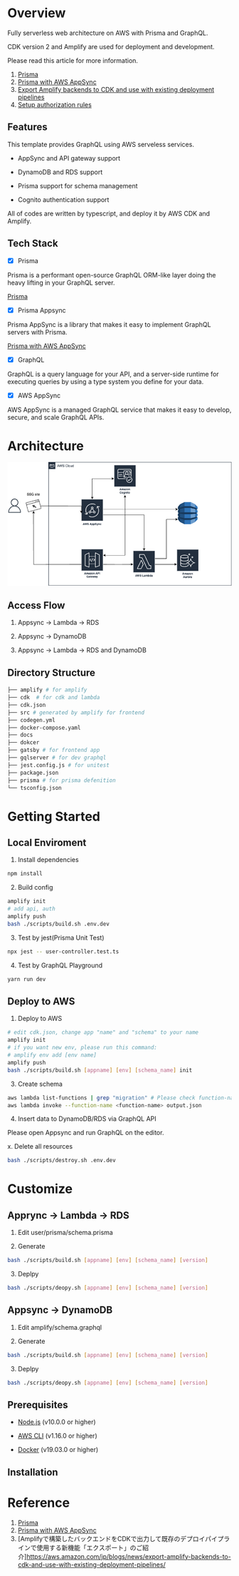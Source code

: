 # Overview

Fully serverless web architecture on AWS with Prisma and GraphQL.

CDK version 2 and Amplify are used for deployment and development.

Please read this article for more information.

1. [Prisma](https://www.prisma.io/)
2. [Prisma with AWS AppSync](https://github.com/maoosi/prisma-appsync)
3. [Export Amplify backends to CDK and use with existing deployment pipelines](https://aws.amazon.com/jp/blogs/mobile/export-amplify-backends-to-cdk-and-use-with-existing-deployment-pipelines/)
4. [Setup authorization rules](https://docs.amplify.aws/cli-legacy/graphql-transformer/auth/)

## Features

This template provides GraphQL using AWS serveless services.

- AppSync and API gateway support

- DynamoDB and RDS support

- Prisma support for schema management

- Cognito authentication support

All of codes are written by typescript, and deploy it by AWS CDK and Amplify.

## Tech Stack

- [x] Prisma

Prisma is a performant open-source GraphQL ORM-like layer doing the heavy lifting in your GraphQL server.

[Prisma](https://www.prisma.io/)


- [x] Prisma Appsync

Prisma AppSync is a library that makes it easy to implement GraphQL servers with Prisma.

[Prisma with AWS AppSync](https://github.com/maoosi/prisma-appsync)

- [x] GraphQL

GraphQL is a query language for your API, and a server-side runtime for executing queries by using a type system you define for your data.

- [x] AWS AppSync

AWS AppSync is a managed GraphQL service that makes it easy to develop, secure, and scale GraphQL APIs.

# Architecture

![Architecture](./docs/arch.png)

## Access Flow

1. Appsync -> Lambda -> RDS

2. Appsync -> DynamoDB

3. Appsync -> Lambda -> RDS and DynamoDB

## Directory Structure

```bash
├── amplify # for amplify
├── cdk  # for cdk and lambda
├── cdk.json
├── src # generated by amplify for frontend
├── codegen.yml
├── docker-compose.yaml
├── docs
├── dokcer
├── gatsby # for frontend app
├── gqlserver # for dev graphql
├── jest.config.js # for unitest
├── package.json 
├── prisma # for prisma defenition
└── tsconfig.json
```

# Getting Started

## Local Enviroment

1. Install dependencies

```bash
npm install
```

2. Build config

```bash
amplify init
# add api, auth
amplify push
bash ./scripts/build.sh .env.dev
```

3. Test by jest(Prisma Unit Test)

```bash
npx jest -- user-controller.test.ts
```

4. Test by GraphQL Playground

```bash
yarn run dev
```

## Deploy to AWS

1. Deploy to AWS

```bash
# edit cdk.json, change app "name" and "schema" to your name
amplify init
# if you want new env, please run this command:
# amplify env add [env name]
amplify push
bash ./scripts/build.sh [appname] [env] [schema_name] init
```

3. Create schema
```bash
aws lambda list-functions | grep "migration" # Please check function-name you deployed to AWS which include "migration"
aws lambda invoke --function-name <function-name> output.json 
```

4. Insert data to DynamoDB/RDS via GraphQL API

Please open Appsync and run GraphQL on the editor.


x. Delete all resources

```bash
bash ./scripts/destroy.sh .env.dev
```

# Customize

## Apprync -> Lambda -> RDS

1. Edit user/prisma/schema.prisma

2. Generate

```bash
bash ./scripts/build.sh [appname] [env] [schema_name] [version]
```

3. Deplpy

```bash
bash ./scripts/deopy.sh [appname] [env] [schema_name] [version]
```

## Appsync -> DynamoDB

1. Edit amplify/schema.graphql

2. Generate

```bash
bash ./scripts/build.sh [appname] [env] [schema_name] [version]
```

3. Deplpy

```bash
bash ./scripts/deopy.sh [appname] [env] [schema_name] [version]
```

## Prerequisites

- [Node.js](https://nodejs.org/en/download/) (v10.0.0 or higher)

- [AWS CLI](https://docs.aws.amazon.com/cli/latest/userguide/cli-chap-install.html) (v1.16.0 or higher)

- [Docker](https://docs.docker.com/get-docker/) (v19.03.0 or higher)


## Installation

# Reference
1. [Prisma](https://www.prisma.io/)
2. [Prisma with AWS AppSync](https://github.com/maoosi/prisma-appsync)
3. [Amplifyで構築したバックエンドをCDKで出力して既存のデプロイパイプラインで使用する新機能「エクスポート」のご紹介]https://aws.amazon.com/jp/blogs/news/export-amplify-backends-to-cdk-and-use-with-existing-deployment-pipelines/